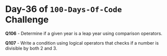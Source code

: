 # Day-36 of `100-Days-Of-Code` Challenge

**Q106** - Determine if a given year is a leap year using comparison operators.

**Q107** - Write a condition using logical operators that checks if a number is divisible by both 2 and 3.

 

 

 





 
 

 


 


 

 
 
 


 